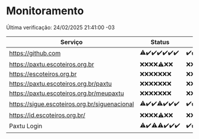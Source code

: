 # Monitoramento

Última verificação: 24/02/2025 21:41:00 -03

|Serviço|Status|Últimas 24h|
|---|---|---|
|https://github.com|<span title="2025-02-17: OK=22, Falhas=1">⚠️</span><span title="2025-02-18: OK=23">✔️</span><span title="2025-02-19: OK=23">✔️</span><span title="2025-02-20: OK=22">✔️</span><span title="2025-02-21: OK=23">✔️</span><span title="2025-02-22: OK=23">✔️</span><span title="2025-02-23: OK=23">✔️</span>|<span title="23/02/2025 21:42:00 -03 : 200">✔️</span><span title="23/02/2025 23:14:00 -03 : 200">✔️</span><span title="24/02/2025 00:17:00 -03 : 200">✔️</span><span title="24/02/2025 01:10:00 -03 : 200">✔️</span><span title="24/02/2025 02:09:00 -03 : 200">✔️</span><span title="24/02/2025 03:13:00 -03 : 200">✔️</span><span title="24/02/2025 04:09:00 -03 : 200">✔️</span><span title="24/02/2025 05:12:00 -03 : 200">✔️</span><span title="24/02/2025 06:10:00 -03 : 200">✔️</span><span title="24/02/2025 07:09:00 -03 : 200">✔️</span><span title="24/02/2025 08:07:00 -03 : 200">✔️</span><span title="24/02/2025 09:16:00 -03 : 200">✔️</span><span title="24/02/2025 10:17:00 -03 : 200">✔️</span><span title="24/02/2025 11:08:00 -03 : 200">✔️</span><span title="24/02/2025 12:09:00 -03 : 200">✔️</span><span title="24/02/2025 13:10:00 -03 : 200">✔️</span><span title="24/02/2025 14:07:00 -03 : 200">✔️</span><span title="24/02/2025 15:12:00 -03 : 200">✔️</span><span title="24/02/2025 16:08:00 -03 : 200">✔️</span><span title="24/02/2025 17:09:00 -03 : 200">✔️</span><span title="24/02/2025 18:07:00 -03 : 200">✔️</span><span title="24/02/2025 19:07:00 -03 : 200">✔️</span><span title="24/02/2025 20:08:00 -03 : 200">✔️</span><span title="24/02/2025 21:41:00 -03 : 200">✔️</span>|
|https://paxtu.escoteiros.org.br|<span title="2025-02-17: Falhas=23">❌</span><span title="2025-02-18: Falhas=23">❌</span><span title="2025-02-19: Falhas=23">❌</span><span title="2025-02-20: Falhas=22">❌</span><span title="2025-02-21: OK=1, Falhas=22">⚠️</span><span title="2025-02-22: Falhas=23">❌</span><span title="2025-02-23: Falhas=23">❌</span>|<span title="23/02/2025 21:42:00 -03 : 403">❌</span><span title="23/02/2025 23:14:00 -03 : 403">❌</span><span title="24/02/2025 00:17:00 -03 : 403">❌</span><span title="24/02/2025 01:10:00 -03 : 403">❌</span><span title="24/02/2025 02:09:00 -03 : 403">❌</span><span title="24/02/2025 03:13:00 -03 : 403">❌</span><span title="24/02/2025 04:09:00 -03 : 403">❌</span><span title="24/02/2025 05:12:00 -03 : 403">❌</span><span title="24/02/2025 06:10:00 -03 : 403">❌</span><span title="24/02/2025 07:09:00 -03 : 403">❌</span><span title="24/02/2025 08:07:00 -03 : 403">❌</span><span title="24/02/2025 09:16:00 -03 : 403">❌</span><span title="24/02/2025 10:17:00 -03 : 403">❌</span><span title="24/02/2025 11:08:00 -03 : 403">❌</span><span title="24/02/2025 12:09:00 -03 : 403">❌</span><span title="24/02/2025 13:10:00 -03 : 403">❌</span><span title="24/02/2025 14:07:00 -03 : 403">❌</span><span title="24/02/2025 15:12:00 -03 : 403">❌</span><span title="24/02/2025 16:08:00 -03 : 403">❌</span><span title="24/02/2025 17:09:00 -03 : 403">❌</span><span title="24/02/2025 18:07:00 -03 : 403">❌</span><span title="24/02/2025 19:07:00 -03 : 403">❌</span><span title="24/02/2025 20:08:00 -03 : 403">❌</span><span title="24/02/2025 21:41:00 -03 : 403">❌</span>|
|https://escoteiros.org.br|<span title="2025-02-17: Falhas=23">❌</span><span title="2025-02-18: Falhas=23">❌</span><span title="2025-02-19: Falhas=23">❌</span><span title="2025-02-20: Falhas=22">❌</span><span title="2025-02-21: Falhas=23">❌</span><span title="2025-02-22: Falhas=23">❌</span><span title="2025-02-23: Falhas=23">❌</span>|<span title="23/02/2025 21:42:00 -03 : 403">❌</span><span title="23/02/2025 23:14:00 -03 : 403">❌</span><span title="24/02/2025 00:17:00 -03 : 403">❌</span><span title="24/02/2025 01:10:00 -03 : 403">❌</span><span title="24/02/2025 02:09:00 -03 : 403">❌</span><span title="24/02/2025 03:13:00 -03 : 403">❌</span><span title="24/02/2025 04:09:00 -03 : 403">❌</span><span title="24/02/2025 05:12:00 -03 : 403">❌</span><span title="24/02/2025 06:10:00 -03 : 403">❌</span><span title="24/02/2025 07:09:00 -03 : 403">❌</span><span title="24/02/2025 08:07:00 -03 : 403">❌</span><span title="24/02/2025 09:16:00 -03 : 403">❌</span><span title="24/02/2025 10:17:00 -03 : 403">❌</span><span title="24/02/2025 11:08:00 -03 : 403">❌</span><span title="24/02/2025 12:09:00 -03 : 403">❌</span><span title="24/02/2025 13:10:00 -03 : 403">❌</span><span title="24/02/2025 14:07:00 -03 : 403">❌</span><span title="24/02/2025 15:12:00 -03 : 403">❌</span><span title="24/02/2025 16:08:00 -03 : 403">❌</span><span title="24/02/2025 17:09:00 -03 : 403">❌</span><span title="24/02/2025 18:07:00 -03 : 403">❌</span><span title="24/02/2025 19:07:00 -03 : 403">❌</span><span title="24/02/2025 20:08:00 -03 : 403">❌</span><span title="24/02/2025 21:41:00 -03 : 403">❌</span>|
|https://paxtu.escoteiros.org.br/paxtu|<span title="2025-02-17: Falhas=23">❌</span><span title="2025-02-18: Falhas=23">❌</span><span title="2025-02-19: Falhas=23">❌</span><span title="2025-02-20: Falhas=22">❌</span><span title="2025-02-21: Falhas=23">❌</span><span title="2025-02-22: Falhas=23">❌</span><span title="2025-02-23: Falhas=23">❌</span>|<span title="23/02/2025 21:42:00 -03 : 403">❌</span><span title="23/02/2025 23:14:00 -03 : 403">❌</span><span title="24/02/2025 00:17:00 -03 : 403">❌</span><span title="24/02/2025 01:10:00 -03 : 403">❌</span><span title="24/02/2025 02:09:00 -03 : 403">❌</span><span title="24/02/2025 03:13:00 -03 : 403">❌</span><span title="24/02/2025 04:09:00 -03 : 403">❌</span><span title="24/02/2025 05:12:00 -03 : 403">❌</span><span title="24/02/2025 06:10:00 -03 : 403">❌</span><span title="24/02/2025 07:09:00 -03 : 403">❌</span><span title="24/02/2025 08:07:00 -03 : 403">❌</span><span title="24/02/2025 09:16:00 -03 : 403">❌</span><span title="24/02/2025 10:17:00 -03 : 403">❌</span><span title="24/02/2025 11:08:00 -03 : 403">❌</span><span title="24/02/2025 12:09:00 -03 : 403">❌</span><span title="24/02/2025 13:10:00 -03 : 403">❌</span><span title="24/02/2025 14:07:00 -03 : 403">❌</span><span title="24/02/2025 15:12:00 -03 : 403">❌</span><span title="24/02/2025 16:08:00 -03 : 403">❌</span><span title="24/02/2025 17:09:00 -03 : 403">❌</span><span title="24/02/2025 18:07:00 -03 : 403">❌</span><span title="24/02/2025 19:07:00 -03 : 403">❌</span><span title="24/02/2025 20:08:00 -03 : 403">❌</span><span title="24/02/2025 21:41:00 -03 : 403">❌</span>|
|https://paxtu.escoteiros.org.br/meupaxtu|<span title="2025-02-17: Falhas=23">❌</span><span title="2025-02-18: Falhas=23">❌</span><span title="2025-02-19: Falhas=23">❌</span><span title="2025-02-20: Falhas=22">❌</span><span title="2025-02-21: Falhas=23">❌</span><span title="2025-02-22: Falhas=23">❌</span><span title="2025-02-23: Falhas=23">❌</span>|<span title="23/02/2025 21:42:00 -03 : 403">❌</span><span title="23/02/2025 23:14:00 -03 : 403">❌</span><span title="24/02/2025 00:17:00 -03 : 403">❌</span><span title="24/02/2025 01:10:00 -03 : 403">❌</span><span title="24/02/2025 02:09:00 -03 : 403">❌</span><span title="24/02/2025 03:13:00 -03 : 403">❌</span><span title="24/02/2025 04:09:00 -03 : 403">❌</span><span title="24/02/2025 05:12:00 -03 : 403">❌</span><span title="24/02/2025 06:10:00 -03 : 403">❌</span><span title="24/02/2025 07:09:00 -03 : 403">❌</span><span title="24/02/2025 08:07:00 -03 : 403">❌</span><span title="24/02/2025 09:16:00 -03 : 403">❌</span><span title="24/02/2025 10:17:00 -03 : 403">❌</span><span title="24/02/2025 11:08:00 -03 : 403">❌</span><span title="24/02/2025 12:09:00 -03 : 403">❌</span><span title="24/02/2025 13:10:00 -03 : 403">❌</span><span title="24/02/2025 14:07:00 -03 : 403">❌</span><span title="24/02/2025 15:12:00 -03 : 403">❌</span><span title="24/02/2025 16:08:00 -03 : 403">❌</span><span title="24/02/2025 17:09:00 -03 : 403">❌</span><span title="24/02/2025 18:07:00 -03 : 403">❌</span><span title="24/02/2025 19:07:00 -03 : 403">❌</span><span title="24/02/2025 20:08:00 -03 : 403">❌</span><span title="24/02/2025 21:41:00 -03 : 403">❌</span>|
|https://sigue.escoteiros.org.br/siguenacional|<span title="2025-02-17: OK=22, Falhas=1">⚠️</span><span title="2025-02-18: OK=23">✔️</span><span title="2025-02-19: OK=23">✔️</span><span title="2025-02-20: OK=21, Falhas=1">⚠️</span><span title="2025-02-21: OK=23">✔️</span><span title="2025-02-22: OK=23">✔️</span><span title="2025-02-23: OK=23">✔️</span>|<span title="23/02/2025 21:42:00 -03 : 200">✔️</span><span title="23/02/2025 23:14:00 -03 : 200">✔️</span><span title="24/02/2025 00:17:00 -03 : 200">✔️</span><span title="24/02/2025 01:10:00 -03 : 200">✔️</span><span title="24/02/2025 02:09:00 -03 : 200">✔️</span><span title="24/02/2025 03:13:00 -03 : 200">✔️</span><span title="24/02/2025 04:09:00 -03 : 200">✔️</span><span title="24/02/2025 05:12:00 -03 : 200">✔️</span><span title="24/02/2025 06:10:00 -03 : 200">✔️</span><span title="24/02/2025 07:09:00 -03 : 200">✔️</span><span title="24/02/2025 08:07:00 -03 : 200">✔️</span><span title="24/02/2025 09:16:00 -03 : 200">✔️</span><span title="24/02/2025 10:17:00 -03 : 200">✔️</span><span title="24/02/2025 11:08:00 -03 : 200">✔️</span><span title="24/02/2025 12:09:00 -03 : 200">✔️</span><span title="24/02/2025 13:10:00 -03 : 200">✔️</span><span title="24/02/2025 14:07:00 -03 : 200">✔️</span><span title="24/02/2025 15:12:00 -03 : 200">✔️</span><span title="24/02/2025 16:08:00 -03 : 200">✔️</span><span title="24/02/2025 17:09:00 -03 : 200">✔️</span><span title="24/02/2025 18:07:00 -03 : 200">✔️</span><span title="24/02/2025 19:07:00 -03 : 200">✔️</span><span title="24/02/2025 20:08:00 -03 : 200">✔️</span><span title="24/02/2025 21:41:00 -03 : 200">✔️</span>|
|https://id.escoteiros.org.br/|<span title="2025-02-17: Falhas=23">❌</span><span title="2025-02-18: Falhas=23">❌</span><span title="2025-02-19: Falhas=23">❌</span><span title="2025-02-20: Falhas=22">❌</span><span title="2025-02-21: OK=1, Falhas=22">⚠️</span><span title="2025-02-22: Falhas=23">❌</span><span title="2025-02-23: Falhas=23">❌</span>|<span title="23/02/2025 21:42:00 -03 : 403">❌</span><span title="23/02/2025 23:14:00 -03 : 403">❌</span><span title="24/02/2025 00:17:00 -03 : 403">❌</span><span title="24/02/2025 01:10:00 -03 : 403">❌</span><span title="24/02/2025 02:09:00 -03 : 403">❌</span><span title="24/02/2025 03:13:00 -03 : 403">❌</span><span title="24/02/2025 04:09:00 -03 : 403">❌</span><span title="24/02/2025 05:12:00 -03 : 403">❌</span><span title="24/02/2025 06:10:00 -03 : 403">❌</span><span title="24/02/2025 07:09:00 -03 : 403">❌</span><span title="24/02/2025 08:07:00 -03 : 403">❌</span><span title="24/02/2025 09:16:00 -03 : 403">❌</span><span title="24/02/2025 10:17:00 -03 : 403">❌</span><span title="24/02/2025 11:08:00 -03 : 403">❌</span><span title="24/02/2025 12:09:00 -03 : 403">❌</span><span title="24/02/2025 13:10:00 -03 : 403">❌</span><span title="24/02/2025 14:07:00 -03 : 403">❌</span><span title="24/02/2025 15:12:00 -03 : 403">❌</span><span title="24/02/2025 16:08:00 -03 : 403">❌</span><span title="24/02/2025 17:09:00 -03 : 403">❌</span><span title="24/02/2025 18:07:00 -03 : 403">❌</span><span title="24/02/2025 19:07:00 -03 : 403">❌</span><span title="24/02/2025 20:08:00 -03 : 403">❌</span><span title="24/02/2025 21:41:00 -03 : 403">❌</span>|
|Paxtu Login|<span title="2025-02-17: OK=22, Falhas=1">⚠️</span><span title="2025-02-18: OK=23">✔️</span><span title="2025-02-19: OK=22, Falhas=1">⚠️</span><span title="2025-02-20: OK=21, Falhas=1">⚠️</span><span title="2025-02-21: OK=23">✔️</span><span title="2025-02-22: OK=23">✔️</span><span title="2025-02-23: OK=23">✔️</span>|<span title="23/02/2025 21:42:00 -03 : 200">✔️</span><span title="23/02/2025 23:14:00 -03 : 200">✔️</span><span title="24/02/2025 00:17:00 -03 : 200">✔️</span><span title="24/02/2025 01:10:00 -03 : 200">✔️</span><span title="24/02/2025 02:09:00 -03 : 200">✔️</span><span title="24/02/2025 03:13:00 -03 : 200">✔️</span><span title="24/02/2025 04:09:00 -03 : 200">✔️</span><span title="24/02/2025 05:12:00 -03 : 200">✔️</span><span title="24/02/2025 06:10:00 -03 : 200">✔️</span><span title="24/02/2025 07:09:00 -03 : 200">✔️</span><span title="24/02/2025 08:07:00 -03 : 200">✔️</span><span title="24/02/2025 09:16:00 -03 : 200">✔️</span><span title="24/02/2025 10:17:00 -03 : 200">✔️</span><span title="24/02/2025 11:08:00 -03 : 200">✔️</span><span title="24/02/2025 12:09:00 -03 : 200">✔️</span><span title="24/02/2025 13:10:00 -03 : 200">✔️</span><span title="24/02/2025 14:07:00 -03 : 200">✔️</span><span title="24/02/2025 15:12:00 -03 : 200">✔️</span><span title="24/02/2025 16:08:00 -03 : 200">✔️</span><span title="24/02/2025 17:09:00 -03 : 200">✔️</span><span title="24/02/2025 18:07:00 -03 : 200">✔️</span><span title="24/02/2025 19:07:00 -03 : 200">✔️</span><span title="24/02/2025 20:08:00 -03 : 200">✔️</span><span title="24/02/2025 21:41:00 -03 : 200">✔️</span>|
